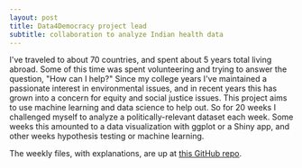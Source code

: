 ```yaml
---
layout: post
title: Data4Democracy project lead
subtitle: collaboration to analyze Indian health data
---
```


I've traveled to about 70 countries, and spent about 5 years total
living abroad.  Some of this time was spent volunteering and trying to
answer the question, "How can I help?"  Since my college years I've
maintained a passionate interest in environmental issues, and in
recent years this has grown into a concern for equity and social
justice issues.  This project aims to use machine learning and data science to help out.  So for 20 weeks I challenged myself to analyze a
politically-relevant dataset each week.  Some weeks this amounted to a
data visualization with ggplot or a Shiny app, and other weeks 
hypothesis testing or machine learning.

The weekly files, with explanations, are up at [this GitHub repo](https://github.com/lukewolcott/InTheResistance).
